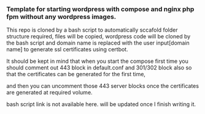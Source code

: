 ### Template for starting wordpress with compose and nginx php fpm without any wordpress images. 

This repo is cloned by a bash script to automatically sccafold folder structure required, files will be copied,
wordpress code will be cloned by the bash script and domain name is replaced with the user input[domain name]
to generate ssl certificates using certbot.

It should be kept in mind that when you start the compose first time you should comment out 443
block in default.conf and 301/302 block also so that the certificates can be generated for the first time,

and then you can uncomment those 443 server blocks once the certificates are generated at required volume.

bash script link is not available here. will be updated once I finish writing it.
